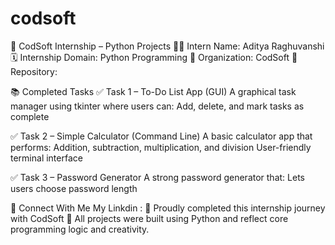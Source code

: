 # codsoft
🚀 CodSoft Internship – Python Projects
👨‍💻 Intern Name: Aditya Raghuvanshi
🗓️ Internship Domain: Python Programming
🏢 Organization: CodSoft
📁 Repository: 

📚 Completed Tasks
✅ Task 1 – To-Do List App (GUI)
A graphical task manager using tkinter where users can:
Add, delete, and mark tasks as complete


✅ Task 2 – Simple Calculator (Command Line)
A basic calculator app that performs:
Addition, subtraction, multiplication, and division
User-friendly terminal interface

✅ Task 3 – Password Generator
A strong password generator that:
Lets users choose password length



🔗 Connect With Me
    My Linkdin : 
🏁 Proudly completed this internship journey with CodSoft
📌 All projects were built using Python and reflect core programming logic and creativity.
